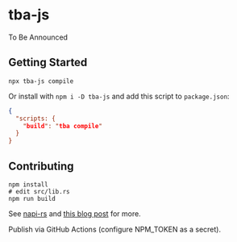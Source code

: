 # tba-js

To Be Announced

## Getting Started

```
npx tba-js compile
```

Or install with `npm i -D tba-js` and add this script to `package.json`:

```json
{
  "scripts: {
    "build": "tba compile"
  }
}
```

## Contributing

```
npm install
# edit src/lib.rs
npm run build
```

See [napi-rs](https://napi.rs/docs/introduction/simple-package) and [this blog post](https://www.lekoarts.de/garden/publishing-a-rust-cli-on-npm/) for more.

Publish via GitHub Actions (configure NPM_TOKEN as a secret).

